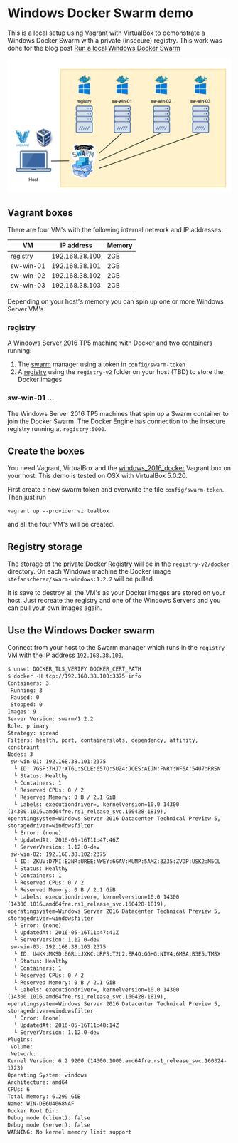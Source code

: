 # Windows Docker Swarm demo

This is a local setup using Vagrant with VirtualBox to demonstrate a Windows Docker Swarm with a private (insecure) registry. This work was done for the blog post [Run a local Windows Docker Swarm](https://stefanscherer.github.io/build-your-local-windows-docker-swarm/)

![Windows Docker Swarm demo](images/windows_swarm_demo.png)

## Vagrant boxes

There are four VM's with the following internal network and IP addresses:

| VM        | IP address     | Memory |
|-----------|----------------|--------|
| registry  | 192.168.38.100 | 2GB    |
| sw-win-01 | 192.168.38.101 | 2GB    |
| sw-win-02 | 192.168.38.102 | 2GB    |
| sw-win-03 | 192.168.38.103 | 2GB    |

Depending on your host's memory you can spin up one or more Windows Server VM's.

### registry

A Windows Server 2016 TP5 machine with Docker and two containers running:

1. The [swarm](https://github.com/StefanScherer/dockerfiles-windows/tree/master/swarm) manager using a token in `config/swarm-token`
2. A [registry](https://github.com/StefanScherer/dockerfiles-windows/tree/master/registry) using the `registry-v2` folder on your host (TBD) to store the Docker images

### sw-win-01 ...

The Windows Server 2016 TP5 machines that spin up a Swarm container to join the Docker Swarm.
The Docker Engine has connection to the insecure registry running at `registry:5000`.

## Create the boxes

You need Vagrant, VirtualBox and the [windows_2016_docker](https://github.com/StefanScherer/packer-windows) Vagrant box on your host.
This demo is tested on OSX with VirtualBox 5.0.20.

First create a new swarm token and overwrite the file `config/swarm-token`.
Then just run

```
vagrant up --provider virtualbox
```

and all the four VM's will be created.

## Registry storage

The storage of the private Docker Registry will be in the `registry-v2/docker` directory. On each Windows machine the Docker image `stefanscherer/swarm-windows:1.2.2` will be pulled.

It is save to destroy all the VM's as your Docker images are stored on your host.
Just recreate the registry and one of the Windows Servers and you can pull your own images again.

## Use the Windows Docker swarm

Connect from your host to the Swarm manager which runs in the `registry` VM with the IP address `192.168.38.100`.

```
$ unset DOCKER_TLS_VERIFY DOCKER_CERT_PATH
$ docker -H tcp://192.168.38.100:3375 info
Containers: 3
 Running: 3
 Paused: 0
 Stopped: 0
Images: 9
Server Version: swarm/1.2.2
Role: primary
Strategy: spread
Filters: health, port, containerslots, dependency, affinity, constraint
Nodes: 3
 sw-win-01: 192.168.38.101:2375
  └ ID: 7GSP:7HJ7:XT6L:SCLE:657O:SUZ4:JOES:AIJN:FNRY:WF6A:54U7:RRSN
  └ Status: Healthy
  └ Containers: 1
  └ Reserved CPUs: 0 / 2
  └ Reserved Memory: 0 B / 2.1 GiB
  └ Labels: executiondriver=, kernelversion=10.0 14300 (14300.1016.amd64fre.rs1_release_svc.160428-1819), operatingsystem=Windows Server 2016 Datacenter Technical Preview 5, storagedriver=windowsfilter
  └ Error: (none)
  └ UpdatedAt: 2016-05-16T11:47:46Z
  └ ServerVersion: 1.12.0-dev
 sw-win-02: 192.168.38.102:2375
  └ ID: ZKUV:D7MI:E2NR:UREE:NWEY:6GAV:MUMP:5AMZ:3Z35:ZVDP:USK2:M5CL
  └ Status: Healthy
  └ Containers: 1
  └ Reserved CPUs: 0 / 2
  └ Reserved Memory: 0 B / 2.1 GiB
  └ Labels: executiondriver=, kernelversion=10.0 14300 (14300.1016.amd64fre.rs1_release_svc.160428-1819), operatingsystem=Windows Server 2016 Datacenter Technical Preview 5, storagedriver=windowsfilter
  └ Error: (none)
  └ UpdatedAt: 2016-05-16T11:47:41Z
  └ ServerVersion: 1.12.0-dev
 sw-win-03: 192.168.38.103:2375
  └ ID: U4KK:MKSD:66RL:JXKC:URPS:T2L2:ER4Q:GGHG:NIV4:6MBA:B3E5:TMSX
  └ Status: Healthy
  └ Containers: 1
  └ Reserved CPUs: 0 / 2
  └ Reserved Memory: 0 B / 2.1 GiB
  └ Labels: executiondriver=, kernelversion=10.0 14300 (14300.1016.amd64fre.rs1_release_svc.160428-1819), operatingsystem=Windows Server 2016 Datacenter Technical Preview 5, storagedriver=windowsfilter
  └ Error: (none)
  └ UpdatedAt: 2016-05-16T11:48:14Z
  └ ServerVersion: 1.12.0-dev
Plugins:
 Volume:
 Network:
Kernel Version: 6.2 9200 (14300.1000.amd64fre.rs1_release_svc.160324-1723)
Operating System: windows
Architecture: amd64
CPUs: 6
Total Memory: 6.299 GiB
Name: WIN-DE6U4068NAF
Docker Root Dir:
Debug mode (client): false
Debug mode (server): false
WARNING: No kernel memory limit support
```
